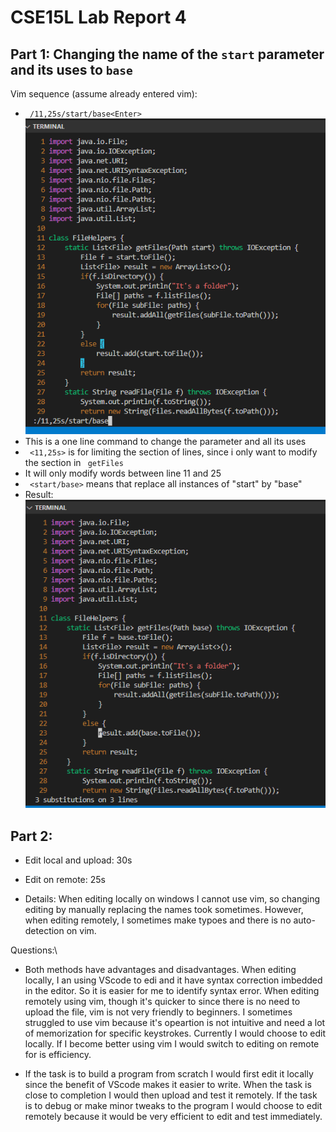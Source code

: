 # CSE15L Lab Report 4

## Part 1: Changing the name of the `start` parameter and its uses to `base`

Vim sequence (assume already entered vim):
* ` /11,25s/start/base<Enter>`\
![Image](week7img/1.png)
* This is a one line command to change the parameter and all its uses
* ` <11,25s>` is for limiting the section of lines, since i only want to modify the section in ` getFiles` 
* It will only modify words between line 11 and 25
* ` <start/base>` means that replace all instances of "start" by "base"
* Result:\
![Image](week7img/2.png)

## Part 2: 
* Edit local and upload: 30s
* Edit on remote: 25s

* Details: When editing locally on windows I cannot use vim, so changing editing
by manually replacing the names took sometimes. However, when editing remotely,
I sometimes make typoes and there is no auto-detection on vim.

Questions:\
* Both methods have advantages and disadvantages. When editing locally, I an using
VScode to edi and it have syntax correction imbedded in the editor. So it is easier
for me to identify syntax error. When editing remotely using vim, though it's quicker
to since there is no need to upload the file, vim is not very friendly to beginners.
I sometimes struggled to use vim because it's opeartion is not intuitive and need
a lot of memorization for specific keystrokes. Currently I would choose to edit
locally. If I become better using vim I would switch to editing on remote for is
efficiency.

* If the task is to build a program from scratch I would first edit it locally
since the benefit of VScode makes it easier to write. When the task is close to
completion I would then upload and test it remotely. If the task is to debug or
make minor tweaks to the program I would choose to edit remotely because it would
be very efficient to edit and test immediately.